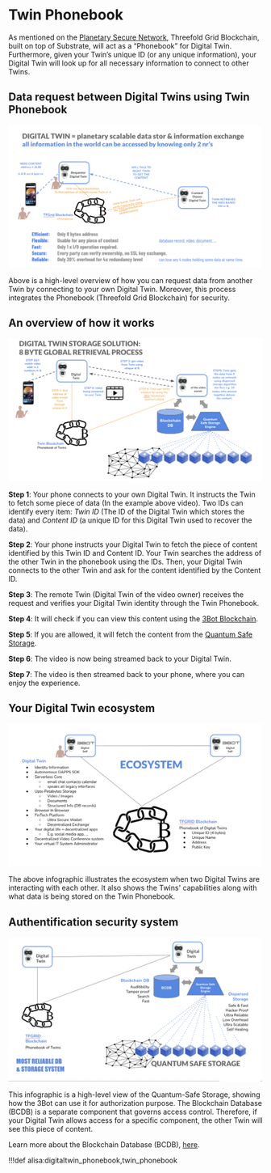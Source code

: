 # Twin Phonebook 

As mentioned on the [Planetary Secure Network](planetary_secure_network), Threefold Grid Blockchain, built on top of Substrate, will act as a “Phonebook” for Digital Twin. Furthermore, given your Twin’s unique ID (or any unique information), your Digital Twin will look up for all necessary information to connect to other Twins. 

## Data request between Digital Twins using Twin Phonebook 

![](img/planetary_scalable_access.png)

Above is a high-level overview of how you can request data from another Twin by connecting to your own Digital Twin. Moreover, this process integrates the Phonebook (Threefold Grid Blockchain) for security. 

## An overview of how it works

![](img/8byte.png)

**Step 1**: Your phone connects to your own Digital Twin. It instructs the Twin to fetch some piece of data (In the example above video). Two IDs can identify every item: *Twin ID* (The ID of the Digital Twin which stores the data) and *Content ID* (a unique ID for this Digital Twin used to recover the data). 

**Step 2**: Your phone instructs your Digital Twin to fetch the piece of content identified by this Twin ID and Content ID. Your Twin searches the address of the other Twin in the phonebook using the IDs. Then, your Digital Twin connects to the other Twin and ask for the content identified by the Content ID. 

**Step 3**: The remote Twin (Digital Twin of the video owner) receives the request and verifies your Digital Twin identity through the Twin Phonebook. 

**Step 4**: It will check if you can view this content using the [3Bot Blockchain](tfgrid:usp_secure). 

**Step 5**: If you are allowed, it will fetch the content from the [Quantum Safe Storage](qsstoragesystem).

**Step 6**: The video is now being streamed back to your Digital Twin. 

**Step 7**: The video is then streamed back to your phone, where you can enjoy the experience. 

## Your Digital Twin ecosystem

![](img/ecosystem.png)

The above infographic illustrates the ecosystem when two Digital Twins are interacting with each other. It also shows the Twins' capabilities along with what data is being stored on the Twin Phonebook. 

## Authentification security system 

![](img/most_reliable_storage.png)

This infographic is a high-level view of the Quantum-Safe Storage, showing how the 3Bot can use it for authorization purpose. The Blockchain Database (BCDB) is a separate component that governs access control. Therefore, if your Digital Twin allows access for a specific component, the other Twin will see this piece of content. 

Learn more about the Blockchain Database (BCDB), [here](bcdb_0db).


!!!def alisa:digitaltwin_phonebook,twin_phonebook